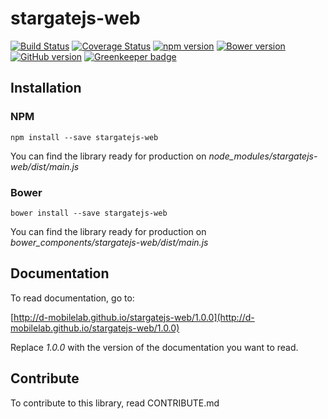 # stargatejs-web

[![Build Status](https://travis-ci.org/D-Mobilelab/stargatejs-web.svg?branch=master&v=2)](https://travis-ci.org/D-Mobilelab/stargatejs-web)
[![Coverage Status](https://coveralls.io/repos/github/D-Mobilelab/stargatejs-web/badge.svg?branch=master&v=1)](https://coveralls.io/github/D-Mobilelab/stargatejs-web?branch=master)
[![npm version](https://badge.fury.io/js/stargatejs-web.svg)](https://badge.fury.io/js/stargatejs-web)
[![Bower version](https://badge.fury.io/bo/stargatejs-web.svg)](https://badge.fury.io/bo/stargatejs-web)
[![GitHub version](https://badge.fury.io/gh/D-Mobilelab%2Fstargatejs-web.svg)](https://badge.fury.io/gh/D-Mobilelab%2Fstargatejs-web) [![Greenkeeper badge](https://badges.greenkeeper.io/D-Mobilelab/stargatejs-web.svg)](https://greenkeeper.io/)

## Installation

### NPM

```
npm install --save stargatejs-web
```
You can find the library ready for production on <i>node_modules/stargatejs-web/dist/main.js</i>

### Bower

```
bower install --save stargatejs-web
```
You can find the library ready for production on <i>bower_components/stargatejs-web/dist/main.js</i>


## Documentation

To read documentation, go to: 

[http://d-mobilelab.github.io/stargatejs-web/1.0.0](http://d-mobilelab.github.io/stargatejs-web/1.0.0)

Replace <i>1.0.0</i> with the version of the documentation you want to read.

## Contribute

To contribute to this library, read CONTRIBUTE.md
